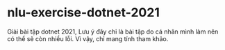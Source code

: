 # nlu-exercise-dotnet-2021
Giải bài tập dotnet 2021, 
Lưu ý đây chỉ là bài tập do cá nhân mình làm nên có thể sẽ còn nhiều lỗi.
Vì vậy, chỉ mang tính tham khảo.